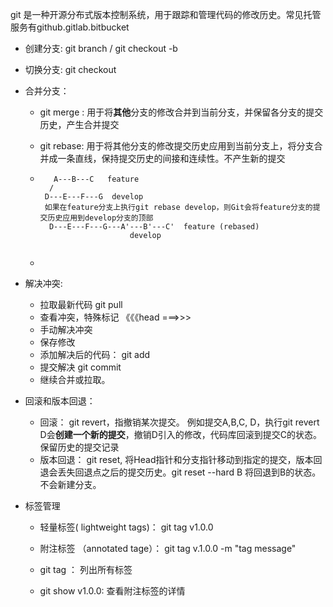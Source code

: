 git 是一种开源分布式版本控制系统，用于跟踪和管理代码的修改历史。常见托管服务有github.gitlab.bitbucket



 - 创建分支: git branch / git checkout -b 

  - 切换分支: git checkout 

  - 合并分支：

      -  git merge : 用于将**其他**分支的修改合并到当前分支，并保留各分支的提交历史，产生合并提交

      - git rebase: 用于将其他分支的修改提交历史应用到当前分支上，将分支合并成一条直线，保持提交历史的间接和连续性。不产生新的提交

      - ```
           A---B---C   feature
          /
         D---E---F---G  develop
         如果在feature分支上执行git rebase develop，则Git会将feature分支的提交历史应用到develop分支的顶部
          D---E---F---G---A'---B'---C'  feature (rebased)
                            develop
          
        ```

      - 

  - 解决冲突:

      - 拉取最新代码 git pull
      - 查看冲突，特殊标记 《《《head  ===>>>
      - 手动解决冲突
      - 保存修改
      - 添加解决后的代码： git add 
      - 提交解决 git commit
      - 继续合并或拉取。

- 回滚和版本回退：

  - 回滚： git revert，指撤销某次提交。 例如提交A,B,C, D，执行git revert D会**创建一个新的提交**，撤销D引入的修改，代码库回滚到提交C的状态。保留历史的提交记录
  - 版本回退： git reset, 将Head指针和分支指针移动到指定的提交，版本回退会丢失回退点之后的提交历史。git reset --hard B 将回退到B的状态。不会新建分支。

- 标签管理

  - 轻量标签( lightweight tags)： git tag v1.0.0
  - 附注标签 （annotated tage）： git tag v.1.0.0 -m "tag message"

  - git tag ： 列出所有标签
  - git show v1.0.0: 查看附注标签的详情